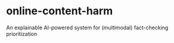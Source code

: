 # online-content-harm
An explainable AI-powered system for (multimodal) fact-checking prioritization
